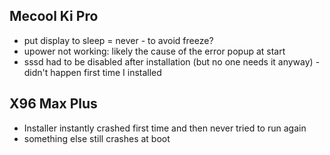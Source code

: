 Mecool Ki Pro
-------------

- put display to sleep = never - to avoid freeze?
- upower not working: likely the cause of the error popup at start
- sssd had to be disabled after installation (but no one needs it anyway) - didn't happen first time I installed

X96 Max Plus
------------

- Installer instantly crashed first time and then never tried to run again
- something else still crashes at boot
